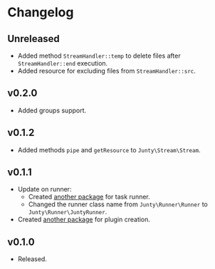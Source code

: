 Changelog
=========

## Unreleased
* Added method ```StreamHandler::temp``` to delete files after ```StreamHandler::end``` execution.
* Added resource for excluding files from ```StreamHandler::src```.

## v0.2.0
* Added groups support.

## v0.1.2
* Added methods ```pipe``` and ```getResource``` to ```Junty\Stream\Stream```.

## v0.1.1
* Update on runner:
  * Created [another package](https://packagist.org/packages/junty/junty-taskrunner) for task runner.
  * Changed the runner class name from ```Junty\Runner\Runner``` to ```Junty\Runner\JuntyRunner```.
* Created [another package](https://packagist.org/packages/junty/junty-plugin) for plugin creation.

## v0.1.0
* Released.